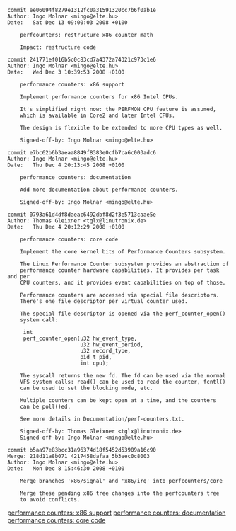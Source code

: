 ```
commit ee06094f8279e1312fc0a31591320cc7b6f0ab1e
Author: Ingo Molnar <mingo@elte.hu>
Date:   Sat Dec 13 09:00:03 2008 +0100

    perfcounters: restructure x86 counter math

    Impact: restructure code

commit 241771ef016b5c0c83cd7a4372a74321c973c1e6
Author: Ingo Molnar <mingo@elte.hu>
Date:   Wed Dec 3 10:39:53 2008 +0100

    performance counters: x86 support

    Implement performance counters for x86 Intel CPUs.

    It's simplified right now: the PERFMON CPU feature is assumed,
    which is available in Core2 and later Intel CPUs.

    The design is flexible to be extended to more CPU types as well.

    Signed-off-by: Ingo Molnar <mingo@elte.hu>

commit e7bc62b6b3aeaa8849f8383e0cfb7ca6c003adc6
Author: Ingo Molnar <mingo@elte.hu>
Date:   Thu Dec 4 20:13:45 2008 +0100

    performance counters: documentation

    Add more documentation about performance counters.

    Signed-off-by: Ingo Molnar <mingo@elte.hu>

commit 0793a61d4df8daeac6492dbf8d2f3e5713caae5e
Author: Thomas Gleixner <tglx@linutronix.de>
Date:   Thu Dec 4 20:12:29 2008 +0100

    performance counters: core code

    Implement the core kernel bits of Performance Counters subsystem.

    The Linux Performance Counter subsystem provides an abstraction of
    performance counter hardware capabilities. It provides per task and per
    CPU counters, and it provides event capabilities on top of those.

    Performance counters are accessed via special file descriptors.
    There's one file descriptor per virtual counter used.

    The special file descriptor is opened via the perf_counter_open()
    system call:

     int
     perf_counter_open(u32 hw_event_type,
                       u32 hw_event_period,
                       u32 record_type,
                       pid_t pid,
                       int cpu);

    The syscall returns the new fd. The fd can be used via the normal
    VFS system calls: read() can be used to read the counter, fcntl()
    can be used to set the blocking mode, etc.

    Multiple counters can be kept open at a time, and the counters
    can be poll()ed.

    See more details in Documentation/perf-counters.txt.

    Signed-off-by: Thomas Gleixner <tglx@linutronix.de>
    Signed-off-by: Ingo Molnar <mingo@elte.hu>

commit b5aa97e83bcc31a96374d18f5452d53909a16c90
Merge: 218d11a8b071 4217458dafaa 5b3eec0c8003
Author: Ingo Molnar <mingo@elte.hu>
Date:   Mon Dec 8 15:46:30 2008 +0100

    Merge branches 'x86/signal' and 'x86/irq' into perfcounters/core

    Merge these pending x86 tree changes into the perfcounters tree
    to avoid conflicts.
```


[performance counters: x86 support](https://git.kernel.org/pub/scm/linux/kernel/git/stable/linux.git/commit/?id=241771ef016b5c0c83cd7a4372a74321c973c1e6)
[performance counters: documentation](https://git.kernel.org/pub/scm/linux/kernel/git/stable/linux.git/commit/?id=e7bc62b6b3aeaa8849f8383e0cfb7ca6c003adc6)
[performance counters: core code](https://git.kernel.org/pub/scm/linux/kernel/git/stable/linux.git/commit/?id=0793a61d4df8daeac6492dbf8d2f3e5713caae5e)
